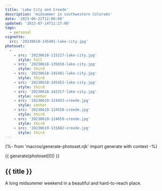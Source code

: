 ```yaml
---
title: 'Lake City and Creede'
description: 'midsummer in southwestern Colorado'
date: '2023-06-21T12:00:00'
updated: '2023-07-14T11:27:00'
tags:
  - personal
vignette:
  src: '20230618-145401-lake-city.jpg'
photoset:
  - 
    - src: '20230618-115217-lake-city.jpg'
      style: full
    - src: '20230618-135010-lake-city.jpg'
      style: third
    - src: '20230618-145401-lake-city.jpg'
      style: third
    - src: '20230618-145452-lake-city.jpg'
      style: third
    - src: '20230618-142317-lake-city.jpg'
      style: center
    - src: '20230619-124453-creede.jpg'
      style: center
    - src: '20230619-124558-creede.jpg'
      style: third
    - src: '20230619-124659-creede.jpg'
      style: third
    - src: '20230619-131602-creede.jpg'
      style: third
---
```


{%- from 'macros/generate-photoset.njk' import generate with context -%}

{{ generate(photoset[0]) }}

## {{ title }}

A long midsummer weekend in a beautiful and hard-to-reach place.